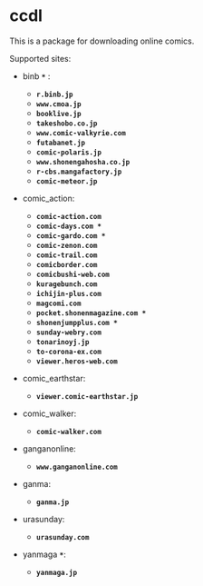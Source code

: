 # ccdl

This is a package for downloading online comics.

Supported sites:  

+ binb **`*`** :  
  + **`r.binb.jp`**  
  + **`www.cmoa.jp`**  
  + **`booklive.jp`**  
  + **`takeshobo.co.jp`**
  + **`www.comic-valkyrie.com`**  
  + **`futabanet.jp`**  
  + **`comic-polaris.jp`**  
  + **`www.shonengahosha.co.jp`**  
  + **`r-cbs.mangafactory.jp`**  
  + **`comic-meteor.jp`**  

+ comic_action:  
  + **`comic-action.com`**  
  + **`comic-days.com *`**  
  + **`comic-gardo.com *`**  
  + **`comic-zenon.com`**  
  + **`comic-trail.com`**
  + **`comicborder.com`**  
  + **`comicbushi-web.com`**
  + **`kuragebunch.com`**  
  + **`ichijin-plus.com`**
  + **`magcomi.com`**  
  + **`pocket.shonenmagazine.com *`**  
  + **`shonenjumpplus.com *`**  
  + **`sunday-webry.com`**
  + **`tonarinoyj.jp`**  
  + **`to-corona-ex.com`**
  + **`viewer.heros-web.com`**  

+ comic_earthstar:  
  + **`viewer.comic-earthstar.jp`**  

+ comic_walker:  
  + **`comic-walker.com`**  

+ ganganonline:
  + **`www.ganganonline.com`**

+ ganma:
  + **`ganma.jp`**  

+ urasunday:  
  + **`urasunday.com`**  

+ yanmaga **`*`**:
  + **`yanmaga.jp`**  
